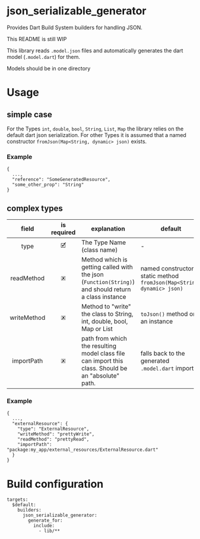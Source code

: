 # json_serializable_generator

Provides Dart Build System builders for handling JSON.

This README is still WIP

This library reads `.model.json` files and automatically generates the dart model (`.model.dart`) for them.

Models should be in one directory

# Usage
## simple case
For the Types `int`, `double`, `bool`, `String`, `List`, `Map` the library relies on the default dart json serialization.
For other Types it is assumed that a named constructor `fromJson(Map<String, dynamic> json)` exists.

### Example
```
{
  ...,
  "reference": "SomeGeneratedResource",
  "some_other_prop": "String"
}
```

## complex types

| field       | is required | explanation                                                                                          | default                                                          |
|:-----------:|:-----------:|------------------------------------------------------------------------------------------------------|------------------------------------------------------------------|
| type        |  &#128505;  | The Type Name (class name)                                                                           | -                                                                |
| readMethod  |  &#128503;  | Method which is getting called with the json (`Function(String)`) and should return a class instance | named constructor or static method `fromJson(Map<String, dynamic> json)` |
| writeMethod |  &#128503;  | Method to "write" the class to String, int, double, bool, Map or List                                | `toJson()` method on an instance                |
| importPath  |  &#128503;  | path from which the resulting model class file can import this class. Should be an "absolute" path.  | falls back to the generated `.model.dart` import                 |

### Example
```
{
  ...,
  "externalResource": {
    "type": "ExternalResource",
    "writeMethod": "prettyWrite",
    "readMethod": "prettyRead",
    "importPath": "package:my_app/external_resources/ExternalResource.dart"
  }
}
```

# Build configuration

```
targets:
  $default:
    builders:
      json_serializable_generator:
        generate_for:
          include:
            - lib/**
```
